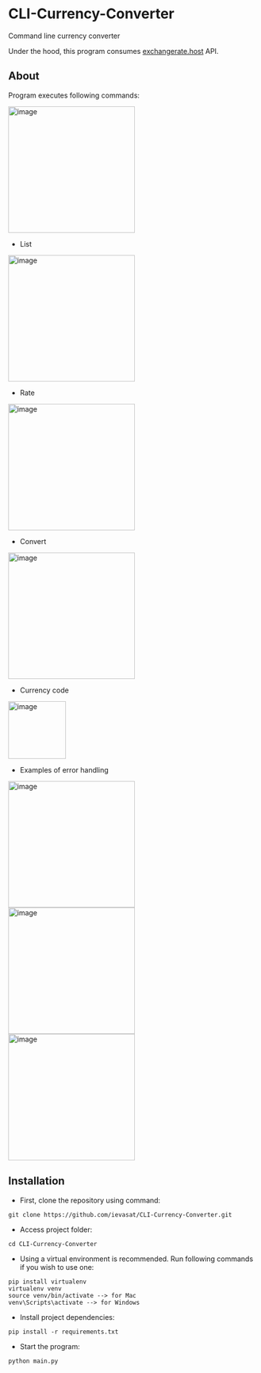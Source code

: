 # CLI-Currency-Converter
Command line currency converter

Under the hood, this program consumes [exchangerate.host](https://exchangerate.host/#/) API.

## About

Program executes following commands:

<img width="255" alt="image" src="https://user-images.githubusercontent.com/95962574/187174399-e4ebcb4a-1939-4d07-b464-2e081b564c8a.png">

- List

<img width="255" alt="image" src="https://user-images.githubusercontent.com/95962574/187174843-7445f707-1652-44b3-9fc9-55ac917b0080.png">

- Rate

<img width="255" alt="image" src="https://user-images.githubusercontent.com/95962574/187175287-944f26b7-883d-40d8-a5d0-b0e75c6631bf.png">

- Convert

<img width="255" alt="image" src="https://user-images.githubusercontent.com/95962574/187175457-48284008-0f9e-4096-a2e8-b150d0df6511.png">

- Currency code

<img width="116" alt="image" src="https://user-images.githubusercontent.com/95962574/187174998-9cf58c7c-a0d7-4917-9988-b22314dac87e.png">

- Examples of error handling

<img width="255" alt="image" src="https://user-images.githubusercontent.com/95962574/187175763-4d200e65-2308-4d45-93a2-ef50c90f70c3.png">
<img width="255" alt="image" src="https://user-images.githubusercontent.com/95962574/187175862-52480f7b-db3e-49e2-bcc0-2bff8d444d37.png">
<img width="255" alt="image" src="https://user-images.githubusercontent.com/95962574/187176010-a6f6ed97-15f6-4093-abe9-89f4db989bf9.png">


## Installation

- First, clone the repository using command:

```
git clone https://github.com/ievasat/CLI-Currency-Converter.git
```

- Access project folder:

```
cd CLI-Currency-Converter
```

- Using a virtual environment is recommended. Run following commands if you wish to use one:

```
pip install virtualenv
virtualenv venv
source venv/bin/activate --> for Mac
venv\Scripts\activate --> for Windows
```

- Install project dependencies:

```
pip install -r requirements.txt
```

- Start the program:

```
python main.py
```

